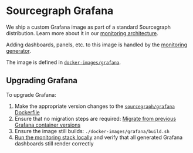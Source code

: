 # Sourcegraph Grafana

We ship a custom Grafana image as part of a standard Sourcegraph distribution.
Learn more about it in our [monitoring architecture](https://about.sourcegraph.com/handbook/engineering/observability/monitoring_architecture#sourcegraph-grafana).

Adding dashboards, panels, etc. to this image is handled by the [monitoring generator](./monitoring-generator.md).

The image is defined in [`docker-images/grafana`](https://sourcegraph.com/github.com/sourcegraph/sourcegraph/-/tree/docker-images/grafana).

## Upgrading Grafana

To upgrade Grafana:

1. Make the appropriate version changes to the [`sourcegraph/grafana` Dockerfile](https://sourcegraph.com/search?q=repo:%5Egithub%5C.com/sourcegraph/sourcegraph%24+FROM+grafana/grafana::%5Bversion.%5D+OR+LABEL+com.sourcegraph.grafana.version%3D:%5Bversion.%5D&patternType=structural)
1. Ensure that no migration steps are required: [Migrate from previous Grafana container versions](https://grafana.com/docs/grafana/latest/installation/docker/#migrate-from-previous-docker-containers-versions)
1. Ensure the image still builds: `./docker-images/grafana/build.sh`
1. [Run the monitoring stack locally](../../how-to/monitoring_local_dev.md) and verify that all generated Grafana dashboards still render correctly

